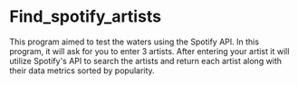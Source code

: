 # Find_spotify_artists
This program aimed to test the waters using the Spotify API. In this program, it will ask for you to enter 3 artists. After entering your artist it will utilize Spotify's API to search the artists and return each artist along with their data metrics sorted by popularity. 


